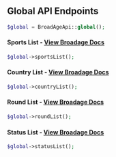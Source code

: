 ## Global API Endpoints

```php
$global = BroadAgeApi::global();
```

#### Sports List - [View Broadage Docs](https://www.broadage.com/developers/global-api/sports-list)

```php
$global->sportsList();
```

#### Country List - [View Broadage Docs](https://www.broadage.com/developers/global-api/country-list)

```php
$global->countryList();
```

#### Round List - [View Broadage Docs](https://www.broadage.com/developers/global-api/round-list)

```php
$global->roundList();
```

#### Status List - [View Broadage Docs](https://www.broadage.com/developers/global-api/status-list)

```php
$global->statusList();
```